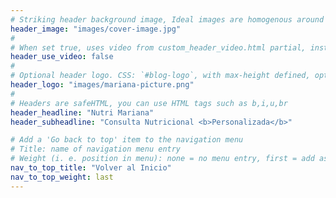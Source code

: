 ```yaml
---
# Striking header background image, Ideal images are homogenous around the centre and contrasting to the text. Non-ideal images can use `title_guard`
header_image: "images/cover-image.jpg"
#
# When set true, uses video from custom_header_video.html partial, instead of header_image
header_use_video: false
#
# Optional header logo. CSS: `#blog-logo`, with max-height defined, optimize to prevent scaling
header_logo: "images/mariana-picture.png"
#
# Headers are safeHTML, you can use HTML tags such as b,i,u,br
header_headline: "Nutri Mariana"
header_subheadline: "Consulta Nutricional <b>Personalizada</b>"

# Add a 'Go back to top' item to the navigation menu
# Title: name of navigation menu entry
# Weight (i. e. position in menu): none = no menu entry, first = add as first entry, last = add as last entry
nav_to_top_title: "Volver al Inicio"
nav_to_top_weight: last
---
```

